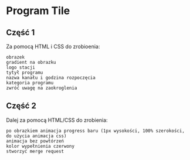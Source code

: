 # Program Tile


## Część 1 

Za pomocą HTML i CSS do zrobioenia: 
	
    obrazek
	gradient na obrazku
	logo stacji
	tytył programu
	nazwa kanału i godzina rozpoczęcia
	kategoria programu
	zwróć uwagę na zaokroglenia
	
## Część 2

Dalej za pomocą HTML/CSS do zrobienia:

    po obrazkiem animacja progress baru (1px wysokości, 100% szerokości, do użycia animacja css)
    animacja bez powtórzeń
    kolor wypełnienia czerwony
    stworzyć merge request